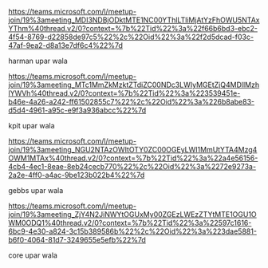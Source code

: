 https://teams.microsoft.com/l/meetup-join/19%3ameeting_MDI3NDBjODktMTE1NC00YThlLTliMjAtYzFhOWU5NTAxYThm%40thread.v2/0?context=%7b%22Tid%22%3a%22f66b6bd3-ebc2-4f54-8769-d22858de97c5%22%2c%22Oid%22%3a%22f2d5dcad-f03c-47af-9ea2-d8a13e7df6c4%22%7d

harman upar wala

https://teams.microsoft.com/l/meetup-join/19%3ameeting_MTc1MmZkMzktZTdiZC00NDc3LWIyMGEtZjQ4MDllMzhlYWVh%40thread.v2/0?context=%7b%22Tid%22%3a%223539451e-b46e-4a26-a242-ff61502855c7%22%2c%22Oid%22%3a%226b8abe83-d5d4-4961-a95c-e9f3a936abcc%22%7d

kpit upar wala


https://teams.microsoft.com/l/meetup-join/19%3ameeting_NGU2NTAzOWItOTY0ZC00OGEyLWI1MmUtYTA4Mzg4OWM1MTAx%40thread.v2/0?context=%7b%22Tid%22%3a%22a4e56156-4cb4-4ec1-8eae-8eb24cecb770%22%2c%22Oid%22%3a%2272e9273a-2a2e-4ff0-a4ac-9be123b022b4%22%7d

gebbs upar wala

https://teams.microsoft.com/l/meetup-join/19%3ameeting_ZjY4N2JiNWYtOGUxMy00ZGEzLWEzZTYtMTE1OGU1OWM0ODQ1%40thread.v2/0?context=%7b%22Tid%22%3a%22597c1616-6bc9-4e30-a824-3c15b389586b%22%2c%22Oid%22%3a%223dae5881-b6f0-4064-81d7-3249655e5efb%22%7d

core upar wala






